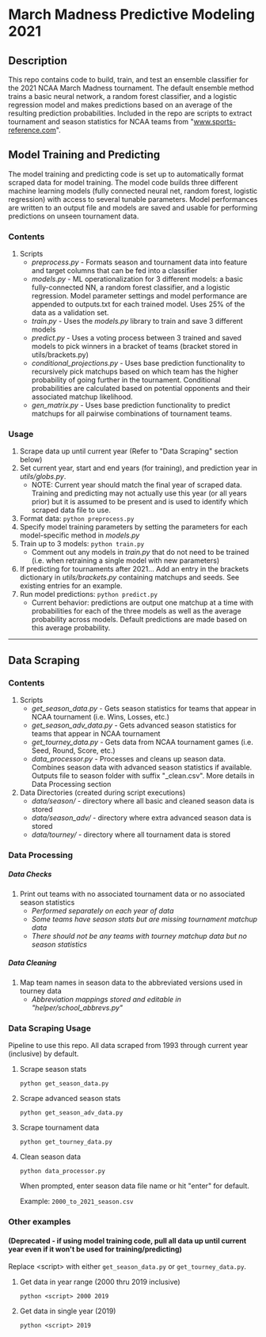 # March Madness Predictive Modeling 2021

## Description
This repo contains code to build, train, and test an ensemble classifier for the 2021 NCAA March Madness tournament. The default ensemble method trains a basic neural network, a random forest classifier, and a logistic regression model and makes predictions based on an average of the resulting prediction probabilities. Included in the repo are scripts to extract tournament and season statistics for NCAA teams from "www.sports-reference.com".

## Model Training and Predicting
The model training and predicting code is set up to automatically format scraped data for model training. The model code builds three different machine learning models (fully connected neural net, random forest, logistic regression) with access to several tunable parameters. Model performances are written to an output file and models are saved and usable for performing predictions on unseen tournament data.

### Contents
1. Scripts
	* *preprocess.py* - Formats season and tournament data into feature and target columns that can be fed into a classifier
	* *models.py* - ML operationalization for 3 different models: a basic fully-connected NN, a random forest classifier, and a logistic regression. Model parameter settings and model performance are appended to outputs.txt for each trained model. Uses 25% of the data as a validation set.
	* *train.py* - Uses the *models.py* library to train and save 3 different models
	* *predict.py* - Uses a voting process between 3 trained and saved models to pick winners in a bracket of teams (bracket stored in utils/brackets.py)
    * *conditional_projections.py* - Uses base prediction functionality to recursively pick matchups based on which team has the higher probability of going further in the tournament. Conditional probabilities are calculated based on potential opponents and their associated matchup likelihood.
    * *gen_matrix.py* - Uses base prediction functionality to predict matchups for all pairwise combinations of tournament teams.

### Usage
1. Scrape data up until current year (Refer to "Data Scraping" section below)
2. Set current year, start and end years (for training), and prediction year in *utils/globs.py*. 
	* NOTE: Current year should match the final year of scraped data. Training and predicting may not actually use this year (or all years prior) but it is assumed to be present and is used to identify which scraped data file to use.
3. Format data: `python preprocess.py`
4. Specify model training parameters by setting the parameters for each model-specific method in *models.py*
5. Train up to 3 models: `python train.py`
	* Comment out any models in *train.py* that do not need to be trained (i.e. when retraining a single model with new parameters)
6. If predicting for tournaments after 2021... Add an entry in the brackets dictionary in *utils/brackets.py* containing matchups and seeds. See existing entries for an example.
7. Run model predictions: `python predict.py`
	* Current behavior: predictions are output one matchup at a time with probabilities for each of the three models as well as the average probability across models. Default predictions are made based on this average probability.

---

## Data Scraping
### Contents
1. Scripts
	* *get_season_data.py* - Gets season statistics for teams that appear in NCAA tournament (i.e. Wins, Losses, etc.)
	* *get_season_adv_data.py* - Gets advanced season statistics for teams that appear in NCAA tournament
	* *get_tourney_data.py* - Gets data from NCAA tournament games (i.e. Seed, Round, Score, etc.)
	* *data_processor.py* - Processes and cleans up season data. Combines season data with advanced season statistics if available. Outputs file to season folder with suffix "\_clean.csv". More details in Data Processing section
2. Data Directories (created during script executions)
	* *data/season/* - directory where all basic and cleaned season data is stored
	* *data/season_adv/* - directory where extra advanced season data is stored
	* *data/tourney/* - directory where all tournament data is stored

### Data Processing
##### Data Checks
1. Print out teams with no associated tournament data or no associated season statistics
	* *Performed separately on each year of data*
	* *Some teams have season stats but are missing tournament matchup data*
	* *There should not be any teams with tourney matchup data but no season statistics*

##### Data Cleaning
1. Map team names in season data to the abbreviated versions used in tourney data
	* *Abbreviation mappings stored and editable in "helper/school\_abbrevs.py"*


### Data Scraping Usage
Pipeline to use this repo. All data scraped from 1993 through current year (inclusive) by default.

1. Scrape season stats

	`python get_season_data.py`

2. Scrape advanced season stats

	`python get_season_adv_data.py`

3. Scrape tournament data

	`python get_tourney_data.py`

4. Clean season data

	`python data_processor.py`

	When prompted, enter season data file name or hit "enter" for default.

	Example: `2000_to_2021_season.csv`

### Other examples
#### (Deprecated - if using model training code, pull all data up until current year even if it won't be used for training/predicting)
Replace \<script\> with either `get_season_data.py` or `get_tourney_data.py`.
1. Get data in year range (2000 thru 2019 inclusive)

	`python <script> 2000 2019`

2. Get data in single year (2019)

	`python <script> 2019`
